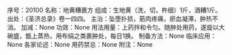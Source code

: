 序号：20100
名称：地黄糟裹方
组成：生地黄（洗，切，杵细）1斤，酒糟1斤。
出处：《圣济总录》卷一四四。
主治：坠堕扑损，筋肉疼痛，瘀血凝滞，肿热不消。
加减：None
功效：None
用法用量：上药拌和令匀。随肿处用药，遂旋以大碗盛，甑上蒸热，用布绢之类裹肿处，每日1换。
制备方法：None
临床应用：None
各家论述：None
用药禁忌：None
附注：None

